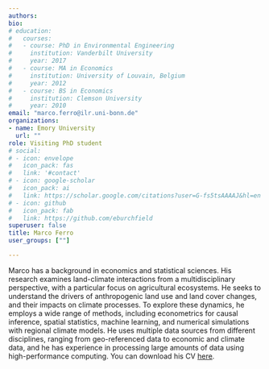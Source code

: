 ```yaml
---
authors:
bio:  
# education:
#   courses:
#   - course: PhD in Environmental Engineering
#     institution: Vanderbilt University
#     year: 2017
#   - course: MA in Economics
#     institution: University of Louvain, Belgium
#     year: 2012
#   - course: BS in Economics 
#     institution: Clemson University
#     year: 2010
email: "marco.ferro@ilr.uni-bonn.de"
organizations:
- name: Emory University
  url: ""
role: Visiting PhD student
# social:
# - icon: envelope
#   icon_pack: fas
#   link: '#contact'
# - icon: google-scholar
#   icon_pack: ai
#   link: https://scholar.google.com/citations?user=G-fs5tsAAAAJ&hl=en
# - icon: github
#   icon_pack: fab
#   link: https://github.com/eburchfield
superuser: false
title: Marco Ferro
user_groups: [""]

---
```


Marco has a background in economics and statistical sciences. His research examines land-climate interactions from a multidisciplinary perspective, with a particular focus on agricultural ecosystems. He seeks to understand the drivers of anthropogenic land use and land cover changes, and their impacts on climate processes. To explore these dynamics, he employs a wide range of methods, including econometrics for causal inference, spatial statistics, machine learning, and numerical simulations with regional climate models. He uses multiple data sources from different disciplines, ranging from geo-referenced data to economic and climate data, and he has experience in processing large amounts of data using high-performance computing. You can download his CV [here](MF_CV.pdf).